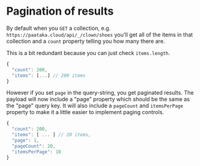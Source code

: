 # Pagination of results

By default when you `GET` a collection, e.g. `https://paataka.cloud/api/_/clown/shoes` you'll get all of the items in that collection and a `count` property telling you how many there are.

This is a bit redundant because you can just check `items.length`.

```js
{
  "count": 200,
  "items": [...] // 200 items
}
```

However if you set `page` in the query-string, you get paginated results. The payload will now include a "page" property which should be the same as the "page" query key. It will also include a `pageCount` and `itemsPerPage` property to make it a little easier to implement paging controls.

```js
{
  "count": 200,
  "items": [ ... ] // 20 items,
  "page": 1,
  "pageCount": 20,
  "itemsPerPage": 10
}
```
